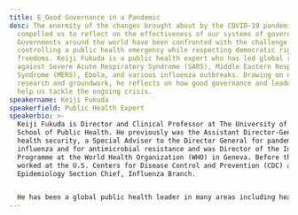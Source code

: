 ```yaml
---
title: E_Good Governance in a Pandemic
desc: The enormity of the changes brought about by the COVID-19 pandemic has
  compelled us to reflect on the effectiveness of our systems of governance.
  Governments around the world have been confronted with the challenge of
  controlling a public health emergency while respecting democratic rights and
  freedoms. Keiji Fukuda is a public health expert who has led global responses
  against Severe Acute Respiratory Syndrome (SARS), Middle Eastern Respiratory
  Syndrome (MERS), Ebola, and various influenza outbreaks. Drawing on decades of
  research and groundwork, he reflects on how good governance and leadership can
  help us tackle the ongoing crisis.
speakername: Keiji Fukuda
speakerfield: Public Health Expert
speakerbio: >-
  Keiji Fukuda is Director and Clinical Professor at The University of Hong Kong
  School of Public Health. He previously was the Assistant Director-General for
  health security, a Special Adviser to the Director General for pandemic
  influenza and for antimicrobial resistance and was Director of the Influenza
  Programme at the World Health Organization (WHO) in Geneva. Before that, he
  worked at the U.S. Centers for Disease Control and Prevention (CDC) as the
  Epidemiology Section Chief, Influenza Branch.


  He has been a global public health leader in many areas including health security and personally has led numerous field investigations, global responses and diplomatic negotiations related to emerging infectious diseases including seasonal, avian and pandemic influenza, SARS, MERS, Ebola and antimicrobial resistance. At WHO, he oversaw implementation of the International Health Regulations and the Pandemic Influenza Preparedness Framework. He is an adviser to the Hong Kong Government for COVID-19.
---
```

